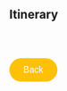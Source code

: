 ## Itinerary
<br> <br>

<a href="https://githerdone17.github.io/MyPerfectWedding/" target="_blank">
    <button style="background-color: #FFC107; color: white; padding: 12px 25px; font-size: 16px; border: none; border-radius: 50px; cursor: pointer; margins: 5px 25px;">
        Back
    </button>
</a>

